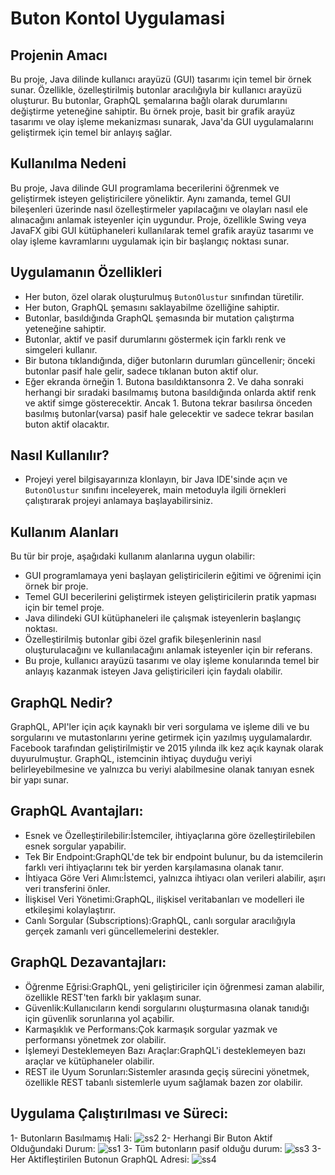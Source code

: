 # Buton Kontol Uygulamasi

 ## Projenin Amacı
Bu proje, Java dilinde kullanıcı arayüzü (GUI) tasarımı için temel bir örnek sunar. Özellikle, özelleştirilmiş butonlar aracılığıyla bir kullanıcı arayüzü oluşturur. Bu butonlar, GraphQL şemalarına bağlı olarak durumlarını değiştirme yeteneğine sahiptir. Bu örnek proje, basit bir grafik arayüz tasarımı ve olay işleme mekanizması sunarak, Java'da GUI uygulamalarını geliştirmek için temel bir anlayış sağlar.

## Kullanılma Nedeni
Bu proje, Java dilinde GUI programlama becerilerini öğrenmek ve geliştirmek isteyen geliştiricilere yöneliktir. Aynı zamanda, temel GUI bileşenleri üzerinde nasıl özelleştirmeler yapılacağını ve olayları nasıl ele alınacağını anlamak isteyenler için uygundur. Proje, özellikle Swing veya JavaFX gibi GUI kütüphaneleri kullanılarak temel grafik arayüz tasarımı ve olay işleme kavramlarını uygulamak için bir başlangıç noktası sunar.
## Uygulamanın Özellikleri 
- Her buton, özel olarak oluşturulmuş `ButonOlustur` sınıfından türetilir.
- Her buton, GraphQL şemasını saklayabilme özelliğine sahiptir.
- Butonlar, basıldığında GraphQL şemasında bir mutation çalıştırma yeteneğine sahiptir.
- Butonlar, aktif ve pasif durumlarını göstermek için farklı renk ve simgeleri kullanır.
- Bir butona tıklandığında, diğer butonların durumları güncellenir; önceki butonlar pasif hale gelir, sadece tıklanan buton aktif olur.
- Eğer ekranda örneğin 1. Butona basıldıktansonra  2.  Ve  daha  sonraki  herhangi  bir sıradaki basılmamış butona basıldığında onlarda aktif renk ve aktif simge gösterecektir. Ancak 1. Butona tekrar basılırsa önceden basılmış butonlar(varsa) pasif hale gelecektir ve sadece tekrar basılan buton aktif olacaktır.
## Nasıl Kullanılır?
- Projeyi yerel bilgisayarınıza klonlayın, bir Java IDE'sinde açın ve `ButonOlustur` sınıfını inceleyerek, main metoduyla ilgili örnekleri çalıştırarak projeyi anlamaya başlayabilirsiniz.
## Kullanım Alanları
  Bu tür bir proje, aşağıdaki kullanım alanlarına uygun olabilir:
- GUI programlamaya yeni başlayan geliştiricilerin eğitimi ve öğrenimi için örnek bir proje.
- Temel GUI becerilerini geliştirmek isteyen geliştiricilerin pratik yapması için bir temel proje.
- Java dilindeki GUI kütüphaneleri ile çalışmak isteyenlerin başlangıç noktası.
- Özelleştirilmiş butonlar gibi özel grafik bileşenlerinin nasıl oluşturulacağını ve kullanılacağını anlamak isteyenler için bir referans.
- Bu proje, kullanıcı arayüzü tasarımı ve olay işleme konularında temel bir anlayış kazanmak isteyen Java geliştiricileri için faydalı olabilir.

## GraphQL Nedir?
GraphQL, API'ler için açık kaynaklı bir veri sorgulama ve işleme dili ve bu sorgularını ve mutastonlarını yerine getirmek için yazılmış uygulamalardır.
Facebook tarafından geliştirilmiştir ve 2015 yılında ilk kez açık kaynak olarak duyurulmuştur. GraphQL, istemcinin ihtiyaç duyduğu veriyi belirleyebilmesine ve yalnızca bu veriyi alabilmesine olanak tanıyan esnek bir yapı sunar.

## GraphQL Avantajları:
- Esnek ve Özelleştirilebilir:İstemciler, ihtiyaçlarına göre özelleştirilebilen esnek sorgular yapabilir.
- Tek Bir Endpoint:GraphQL'de tek bir endpoint bulunur, bu da istemcilerin farklı veri ihtiyaçlarını tek bir yerden karşılamasına olanak tanır.
- İhtiyaca Göre Veri Alımı:İstemci, yalnızca ihtiyacı olan verileri alabilir, aşırı veri transferini önler.
- İlişkisel Veri Yönetimi:GraphQL, ilişkisel veritabanları ve modelleri ile etkileşimi kolaylaştırır.
- Canlı Sorgular (Subscriptions):GraphQL, canlı sorgular aracılığıyla gerçek zamanlı veri güncellemelerini destekler.
## GraphQL Dezavantajları:
- Öğrenme Eğrisi:GraphQL, yeni geliştiriciler için öğrenmesi zaman alabilir, özellikle REST'ten farklı bir yaklaşım sunar.
- Güvenlik:Kullanıcıların kendi sorgularını oluşturmasına olanak tanıdığı için güvenlik sorunlarına yol açabilir.
- Karmaşıklık ve Performans:Çok karmaşık sorgular yazmak ve performansı yönetmek zor olabilir.
- İşlemeyi Desteklemeyen Bazı Araçlar:GraphQL'i desteklemeyen bazı araçlar ve kütüphaneler olabilir.
- REST ile Uyum Sorunları:Sistemler arasında geçiş sürecini yönetmek, özellikle REST tabanlı sistemlerle uyum sağlamak bazen zor olabilir.


## Uygulama Çalıştırılması ve Süreci:
1- Butonların Basılmamış Hali:
![ss2](https://github.com/ayseguldal/ButonKontolUygulamasi/assets/118614193/ba36d860-465a-4b6f-b544-fc4da59290f3)
2- Herhangi Bir Buton Aktif Olduğundaki Durum:
![ss1](https://github.com/ayseguldal/ButonKontolUygulamasi/assets/118614193/b37c2d22-f8bb-44f3-ab75-fc32d0c31882)
3- Tüm butonların pasif olduğu durum:
![ss3](https://github.com/ayseguldal/ButonKontolUygulamasi/assets/118614193/a5ae7714-14bc-4ab0-ae98-09bf3f7e62be)
3- Her Aktifleştirilen Butonun GraphQL Adresi:
![ss4](https://github.com/ayseguldal/ButonKontolUygulamasi/assets/118614193/ec4540b1-a210-4419-ba39-c1701937cf86)


